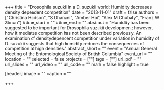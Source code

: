 +++
title = "Drosophila suzukii in a D. suzukii world: Humidity decreases density dependent competition"
date = "2013-11-01"
draft = false
authors = ["Christina Hodson", "S Dhanani", "Amber Hoi", "Alex M Chubaty", "Franz W Simon"]
#time_start = ""
#time_end = ""
abstract = "Humidity has been suggested to be important for Drosophila suzukii development; however, how it mediates competition has not been described previously. An examination of densitydependent competition under variation in humidity of D. suzukii suggests that high humidity reduces the consequences of competition at high densities."
abstract_short = ""
event = "Annual General Meeting of the Entomological Society of British Columbia"
event_url = ""
location = ""
selected = false
projects = [""]
tags = [""]
url_pdf = ""
url_slides = ""
url_video = ""
url_code = ""
math = false
highlight = true

[header]
image = ""
caption = ""

+++
